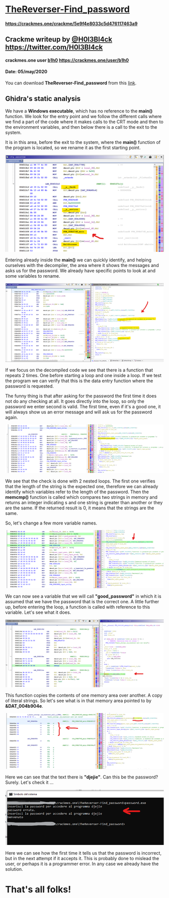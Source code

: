# [TheReverser-Find_password](https://crackmes.one/crackme/5e9f4e8033c5d476117463a9)
#### https://crackmes.one/crackme/5e9f4e8033c5d476117463a9

## Crackme writeup by [@H0l3Bl4ck](https://twitter.com/H0l3Bl4ck) https://twitter.com/H0l3Bl4ck
#### crackmes.one user [b1h0](https://crackmes.one/user/b1h0) https://crackmes.one/user/b1h0
#### Date: 05/may/2020 

You can download **TheReverser-Find_password** from this [link](password.exe). 

 
## Ghidra's static analysis 

We have a **Windows executable**, which has no reference to the **main()** function. We look for the entry point and we follow the different calls where we find a part of the code where it makes calls to the CRT mode and then to the environment variables, and then below there is a call to the exit to the system.

It is in this area, before the exit to the system, where the **main()** function of the program is located, so we rename it as the first starting point.

![crackme_001](img/img-001.png "find main") 

Entering already inside the **main()** we can quickly identify, and helping ourselves with the decompiler, the area where it shows the messages and asks us for the password. We already have specific points to look at and some variables to rename.

![crackme_002](img/img-002.png "main")

If we focus on the decompiled code we see that there is a function that repeats 2 times. One before starting a loop and one inside a loop. If we test the program we can verify that this is the data entry function where the password is requested.

The funny thing is that after asking for the password the first time it does not do any checking at all. It goes directly into the loop, so only the password we enter second is valid. The first time, even if it's a good one, it will always show us an error message and will ask us for the password again.

![crackme_003](img/img-003.png "input string")

We see that the check is done with 2 nested loops. The first one verifies that the length of the string is the expected one, therefore we can already identify which variables refer to the length of the password. Then the **memcmp()** function is called which compares two strings in memory and returns an integer indicating s and one string is greater than another or they are the same. If the returned result is 0, it means that the strings are the same.

So, let's change a few more variable names.

![crackme_004](img/img-004.png "good password")

We can now see a variable that we will call **"good_password"** in which it is assumed that we have the password that is the correct one. A little further up, before entering the loop, a function is called with reference to this variable. Let's see what it does.

![crackme_005](img/img-005.png "memcpy")

This function copies the contents of one memory area over another. A copy of literal strings. So let's see what is in that memory area pointed to by **&DAT_004b904e**.

![crackme_006](img/img-006.png "djejie")

Here we can see that the text there is **"djejie"**. Can this be the password? Surely. Let's check it ...

![crackme_007](img/img-007.png "result")

Here we can see how the first time it tells us that the password is incorrect, but in the next attempt if it accepts it. This is probably done to mislead the user, or perhaps it is a programmer error. In any case we already have the solution.

# That's all folks!

